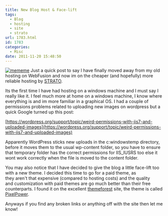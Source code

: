```yaml
---
title: New Blog Host & Face-lift
tags:
  - Blog
  - hosting
  - site
  - strato
url: 1783.html
id: 1783
categories:
  - Misc
date: 2011-11-20 15:48:50
---
```


[![](https://mikecann.co.uk/wp-content/uploads/2011/11/mememe.jpg "mememe")](https://mikecann.co.uk/wp-content/uploads/2011/11/mememe.jpg)
Just a quick post to say I have finally moved away from my old hosting on WebFusion and now im on the cheaper (and hopefully) more reliable hosting by [STRATO](https://www.strato-hosting.co.uk/).

<!-- more -->

Its the first time I have had hosting on a windows machine and I must say I really like it. I feel much more at home on a windows machine, I know where everything is and im more familiar in a graphical OS. I had a couple of permissions problems related to uploading new images on wordpress but a quick Google turned up this post:

[https://wordpress.org/support/topic/weird-permissions-with-iis7-and-uploaded-images](https://wordpress.org/support/topic/weird-permissions-with-iis7-and-uploaded-images)

Apparently WordPress sticks new uploads in the c:windowstemp directory, before it moves them to the usual wp-content folder, so you have to ensure that temporary folder has the correct permissions for IIS_IUSRS too else it wont work correctly when the file is moved to the content folder.

You may also notice that I have decided to give the blog a little face-lift too with a new theme. I decided this time to go for a paid theme, as they aren't that expensive (compared to hosting costs) and the quality and customization with paid themes are go much better than their free counterparts. I found it on the excellent [themeforest](https://themeforest.net/) site, the theme is called [PixelPower](https://themeforest.net/item/pixelpower-responsive-html5css3-wordpress-theme/705136).

Anyways if you find any broken links or anything off with the site then let me know!
